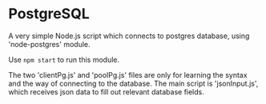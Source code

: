 # PostgreSQL 

A very simple Node.js script which connects to postgres database, using 'node-postgres' module.

Use `npm start` to run this module.

The two 'clientPg.js' and 'poolPg.js' files are only for learning the syntax and the way of connecting to the database. The main script is 'jsonInput.js', which receives json data to fill out relevant database fields.